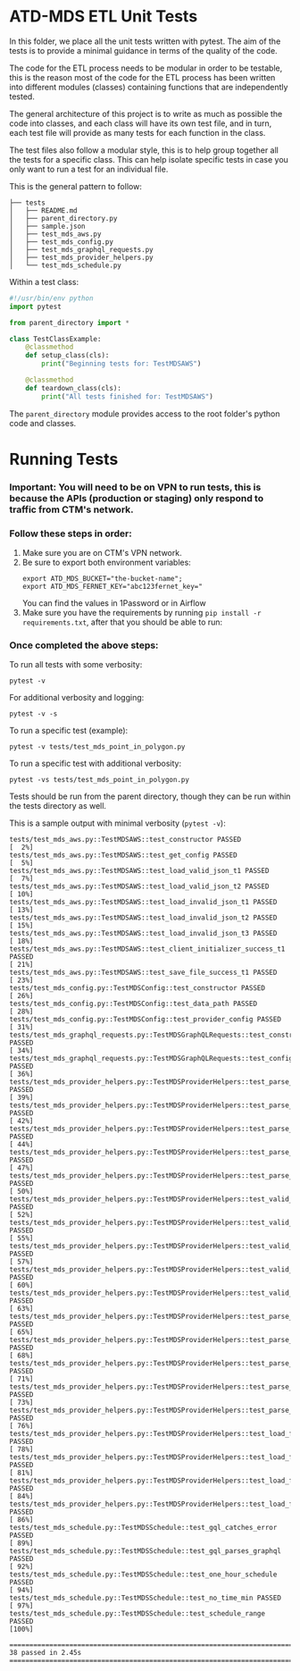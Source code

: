 # ATD-MDS ETL Unit Tests

In this folder, we place all the unit tests written with pytest.
The aim of the tests is to provide a minimal guidance in terms of
the quality of the code.

The code for the ETL process needs to be modular in order to be
testable, this is the reason most of the code for the ETL process
has been written into different modules (classes) containing
functions that are independently tested.

The general architecture of this project is to write as much as
possible the code into classes, and each class will have its own
test file, and in turn, each test file will provide as many
tests for each function in the class.

The test files also follow a modular style, this is to help group
together all the tests for a specific class. This can help isolate
specific tests in case you only want to run a test for an individual
file.

This is the general pattern to follow:
 
```
├── tests
│   ├── README.md
│   ├── parent_directory.py
│   ├── sample.json
│   ├── test_mds_aws.py
│   ├── test_mds_config.py
│   ├── test_mds_graphql_requests.py
│   ├── test_mds_provider_helpers.py
│   └── test_mds_schedule.py
```

Within a test class:

```python
#!/usr/bin/env python
import pytest

from parent_directory import *

class TestClassExample:
    @classmethod
    def setup_class(cls):
        print("Beginning tests for: TestMDSAWS")

    @classmethod
    def teardown_class(cls):
        print("All tests finished for: TestMDSAWS")

```

The `parent_directory` module provides access to the root folder's
python code and classes.

# Running Tests

### Important: You will need to be on VPN to run tests, this is because the APIs (production or staging) only respond to traffic from CTM's network.
### Follow these steps in order:
1. Make sure you are on CTM's VPN network.
2. Be sure to export both environment variables:
    ```
    export ATD_MDS_BUCKET="the-bucket-name";
    export ATD_MDS_FERNET_KEY="abc123fernet_key="
    ```
    You can find the values in 1Password or in Airflow
3. Make sure you have the requirements by running `pip install -r requirements.txt`, after that you should be able to run:

### Once completed the above steps:
To run all tests with some verbosity:

```
pytest -v
```

For additional verbosity and logging:

```
pytest -v -s
```

To run a specific test (example):

```
pytest -v tests/test_mds_point_in_polygon.py
```

To run a specific test with additional verbosity:

```
pytest -vs tests/test_mds_point_in_polygon.py
```

Tests should be run from the parent directory,
though they can be run within the tests directory as well.

This is a sample output with minimal verbosity (`pytest -v`):

```
tests/test_mds_aws.py::TestMDSAWS::test_constructor PASSED                                                                                                            [  2%]
tests/test_mds_aws.py::TestMDSAWS::test_get_config PASSED                                                                                                             [  5%]
tests/test_mds_aws.py::TestMDSAWS::test_load_valid_json_t1 PASSED                                                                                                     [  7%]
tests/test_mds_aws.py::TestMDSAWS::test_load_valid_json_t2 PASSED                                                                                                     [ 10%]
tests/test_mds_aws.py::TestMDSAWS::test_load_invalid_json_t1 PASSED                                                                                                   [ 13%]
tests/test_mds_aws.py::TestMDSAWS::test_load_invalid_json_t2 PASSED                                                                                                   [ 15%]
tests/test_mds_aws.py::TestMDSAWS::test_load_invalid_json_t3 PASSED                                                                                                   [ 18%]
tests/test_mds_aws.py::TestMDSAWS::test_client_initializer_success_t1 PASSED                                                                                          [ 21%]
tests/test_mds_aws.py::TestMDSAWS::test_save_file_success_t1 PASSED                                                                                                   [ 23%]
tests/test_mds_config.py::TestMDSConfig::test_constructor PASSED                                                                                                      [ 26%]
tests/test_mds_config.py::TestMDSConfig::test_data_path PASSED                                                                                                        [ 28%]
tests/test_mds_config.py::TestMDSConfig::test_provider_config PASSED                                                                                                  [ 31%]
tests/test_mds_graphql_requests.py::TestMDSGraphQLRequests::test_constructor PASSED                                                                                   [ 34%]
tests/test_mds_graphql_requests.py::TestMDSGraphQLRequests::test_configuration_settings PASSED                                                                        [ 36%]
tests/test_mds_provider_helpers.py::TestMDSProviderHelpers::test_parse_timestamp_bad_t1 PASSED                                                                        [ 39%]
tests/test_mds_provider_helpers.py::TestMDSProviderHelpers::test_parse_timestamp_bad_t2 PASSED                                                                        [ 42%]
tests/test_mds_provider_helpers.py::TestMDSProviderHelpers::test_parse_timestamp_good_t1 PASSED                                                                       [ 44%]
tests/test_mds_provider_helpers.py::TestMDSProviderHelpers::test_parse_timestamp_good_t2 PASSED                                                                       [ 47%]
tests/test_mds_provider_helpers.py::TestMDSProviderHelpers::test_parse_timestamp_good_t3 PASSED                                                                       [ 50%]
tests/test_mds_provider_helpers.py::TestMDSProviderHelpers::test_valid_custom_date_time_good_t1 PASSED                                                                [ 52%]
tests/test_mds_provider_helpers.py::TestMDSProviderHelpers::test_valid_custom_date_time_good_t2 PASSED                                                                [ 55%]
tests/test_mds_provider_helpers.py::TestMDSProviderHelpers::test_valid_custom_date_time_bad_t1 PASSED                                                                 [ 57%]
tests/test_mds_provider_helpers.py::TestMDSProviderHelpers::test_valid_custom_date_time_bad_t2 PASSED                                                                 [ 60%]
tests/test_mds_provider_helpers.py::TestMDSProviderHelpers::test_valid_custom_date_time_bad_t3 PASSED                                                                 [ 63%]
tests/test_mds_provider_helpers.py::TestMDSProviderHelpers::test_parse_interval_bad_t1 PASSED                                                                         [ 65%]
tests/test_mds_provider_helpers.py::TestMDSProviderHelpers::test_parse_interval_bad_t2 PASSED                                                                         [ 68%]
tests/test_mds_provider_helpers.py::TestMDSProviderHelpers::test_parse_interval_good_t1 PASSED                                                                        [ 71%]
tests/test_mds_provider_helpers.py::TestMDSProviderHelpers::test_parse_interval_good_t2 PASSED                                                                        [ 73%]
tests/test_mds_provider_helpers.py::TestMDSProviderHelpers::test_parse_interval_good_t3 PASSED                                                                        [ 76%]
tests/test_mds_provider_helpers.py::TestMDSProviderHelpers::test_load_file_good_t1 PASSED                                                                             [ 78%]
tests/test_mds_provider_helpers.py::TestMDSProviderHelpers::test_load_file_bad_t1 PASSED                                                                              [ 81%]
tests/test_mds_provider_helpers.py::TestMDSProviderHelpers::test_load_file_bad_t2 PASSED                                                                              [ 84%]
tests/test_mds_provider_helpers.py::TestMDSProviderHelpers::test_load_file_bad_t3 PASSED                                                                              [ 86%]
tests/test_mds_schedule.py::TestMDSSchedule::test_gql_catches_error PASSED                                                                                            [ 89%]
tests/test_mds_schedule.py::TestMDSSchedule::test_gql_parses_graphql PASSED                                                                                           [ 92%]
tests/test_mds_schedule.py::TestMDSSchedule::test_one_hour_schedule PASSED                                                                                            [ 94%]
tests/test_mds_schedule.py::TestMDSSchedule::test_no_time_min PASSED                                                                                                  [ 97%]
tests/test_mds_schedule.py::TestMDSSchedule::test_schedule_range PASSED                                                                                               [100%]

============================================================================ 38 passed in 2.45s =============================================================================
```
